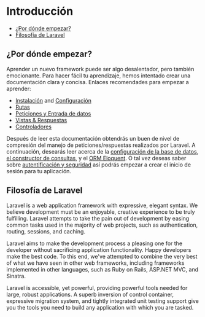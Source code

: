 # Introducción

- [¿Por dónde empezar?](#where-to-start)
- [Filosofía de Laravel](#laravel-philosophy)

<a name="where-to-start"></a>
## ¿Por dónde empezar?

Aprender un nuevo framework puede ser algo desalentador, pero también emocionante. Para hacer fácil tu aprendizaje, hemos intentado crear una documentación clara y concisa.
Enlaces recomendades para empezar a aprender:
- [Instalación](/docs/installation) and [Configuración](/docs/configuration)
- [Rutas](/docs/routing)
- [Peticiones y Entrada de datos](/docs/requests)
- [Vistas & Respuestas](/docs/responses)
- [Controladores](/docs/controllers)

Después de leer esta documentación obtendrás un buen de nivel de compresión del manejo de peticiones/respuestas realizados por Laravel. A continuación, desearás leer acerca de la [configuración de la base de datos](/docs/database), [el constructor de consultas](/docs/queries), y el [ORM Eloquent](/docs/eloquent). O tal vez deseas saber sobre [autentificación y seguridad](/docs/security) así podrás empezar a crear el inicio de sesión para tu aplicación.

<a name="laravel-philosophy"></a>
## Filosofía de Laravel

Laravel is a web application framework with expressive, elegant syntax. We believe development must be an enjoyable, creative experience to be truly fulfilling. Laravel attempts to take the pain out of development by easing common tasks used in the majority of web projects, such as authentication, routing, sessions, and caching.

Laravel aims to make the development process a pleasing one for the developer without sacrificing application functionality. Happy developers make the best code. To this end, we've attempted to combine the very best of what we have seen in other web frameworks, including frameworks implemented in other languages, such as Ruby on Rails, ASP.NET MVC, and Sinatra.

Laravel is accessible, yet powerful, providing powerful tools needed for large, robust applications. A superb inversion of control container, expressive migration system, and tightly integrated unit testing support give you the tools you need to build any application with which you are tasked.
